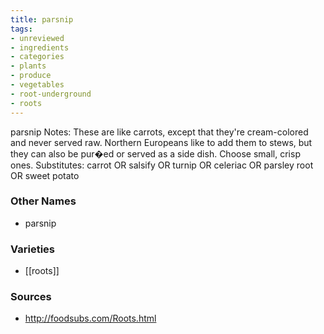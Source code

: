 ```yaml
---
title: parsnip
tags:
- unreviewed
- ingredients
- categories
- plants
- produce
- vegetables
- root-underground
- roots
---
```

parsnip Notes: These are like carrots, except that they're cream-colored and never served raw. Northern Europeans like to add them to stews, but they can also be pur�ed or served as a side dish. Choose small, crisp ones. Substitutes: carrot OR salsify OR turnip OR celeriac OR parsley root OR sweet potato

### Other Names

* parsnip

### Varieties

* [[roots]]

### Sources
* http://foodsubs.com/Roots.html
